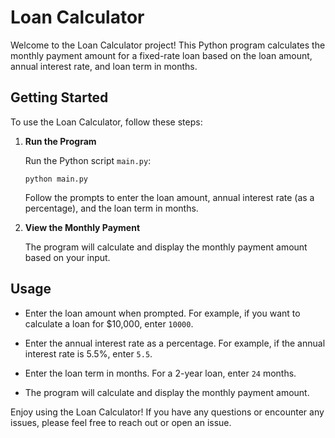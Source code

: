 # Loan Calculator

Welcome to the Loan Calculator project! This Python program calculates the monthly payment amount for a fixed-rate loan based on the loan amount, annual interest rate, and loan term in months.

## Getting Started

To use the Loan Calculator, follow these steps:
1. **Run the Program**

   Run the Python script `main.py`:

   ```
   python main.py
   ```

   Follow the prompts to enter the loan amount, annual interest rate (as a percentage), and the loan term in months.

3. **View the Monthly Payment**

   The program will calculate and display the monthly payment amount based on your input.

## Usage

- Enter the loan amount when prompted. For example, if you want to calculate a loan for $10,000, enter `10000`.

- Enter the annual interest rate as a percentage. For example, if the annual interest rate is 5.5%, enter `5.5`.

- Enter the loan term in months. For a 2-year loan, enter `24` months.

- The program will calculate and display the monthly payment amount.

Enjoy using the Loan Calculator! If you have any questions or encounter any issues, please feel free to reach out or open an issue.
